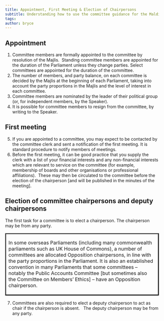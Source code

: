 ```yaml
---
title: Appointment, First Meeting & Election of Chairpersons 
subtitle: Understanding how to use the committee guidance for the Maldives Parliament
tags: 
author: bryce
---
```


<h2>Appointment</h2>
<ol>
<li>Committee members are formally appointed to the committee by resolution of the Majlis.&nbsp; Standing committee members are appointed for the duration of the Parliament unless they change parties. Select committees are appointed for the duration of the committee.</li>
<li>The number of members, and party balance, on each committee is decided by the Majlis at the beginning of each Parliament, taking into account the party proportions in the Majlis and the level of interest in each committee.</li>
<li>Committee members are nominated by the leader of their political group (or, for independent members, by the Speaker). &nbsp;</li>
<li>It is possible for committee members to resign from the committee, by writing to the Speaker.</li>
</ol>
<h2>First meeting</h2>
<ol start="5">
<li><span style="font-weight: 400;">If you are appointed to a committee, you may expect to be contacted by the committee clerk and sent a notification of the first meeting. It is standard procedure to notify members of meetings.&nbsp;</span></li>
<li style="font-weight: 400;" aria-level="2">Before the first meeting, it can be good practice that you supply the clerk with a list of your financial interests and any non-financial interests which are relevant to service on the committee (for example, membership of boards and other organisations or professional affiliations).&nbsp; These may then be circulated to the committee before the election of the chairperson [and will be published in the minutes of the meeting].&nbsp;</li>
</ol>
<h2>Election of committee chairpersons and deputy chairpersons</h2>
<p>The first task for a committee is to elect a chairperson. The chairperson may be from any party.&nbsp;</p>
<table style="border-color: #000000;" border="2" cellpadding="10">
<tbody>
<tr>
<td>
<p>In some overseas Parliaments (including many commonwealth parliaments such as UK House of Commons), a number of committees are allocated Opposition chairpersons, in line with the party proportions in the Parliament. It is also an established convention in many Parliaments that some committees &ndash; notably the Public Accounts Committee [but sometimes also the Committee on Members&rsquo; Ethics] &ndash; have an Opposition chairperson.</p>
</td>
</tr>
</tbody>
</table>
<ol start="7">
<li>Committees are also required to elect a deputy chairperson to act as chair if the chairperson is absent. &nbsp; The deputy chairperson may be from any party.</li>
</ol>
